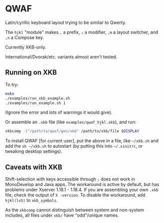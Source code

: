 QWAF
====

Latin/cyrillic keyboard layout trying to be similar to Qwerty.

The `hjkl` "module" makes `,` a prefix, `;` a modifier,
`,m` a layout switcher, and `,n` a Compose key.

Currently XKB-only.

International/Dvorak/etc. variants almost aren't tested.

Running on XKB
--------------
To try:
```sh
make
./examples/run_xkb_example.sh
./examples/run_example.sh 1
```
(Ignore the error and lots of warnings it would give).

Or assemble an `.xkb` file (like `examples/qwaf_hjkl.xkb`), and run:
```sh
xkbcomp -I"/path/to/qwaf/gen/xkb" /path/to/xkb/file $DISPLAY
```

To install QWAF [for current user], put the above in a file, like `~/xkb.sh`
and add the `sh ~/xkb.sh` to autostart
(by putting this into `~/.xinitrc`, or tweaking desktop settings).

Caveats with XKB
----------------
Shift-selection with keys accessible through `;` does not work in MonoDevelop and Java apps.
The workaround is active by default, but has problems under Xserver 1.18.1 - 1.18.4.
If you are assembling your own `.xkb` file, check the output of `X -version`.
To disable the workaround, add `hjkl(lv5)` to `xkb_symbols`.

As the `xkbcomp` cannot distinguish between system and non-system includes,
all files under `xkb/` have "odd"/unique names.
